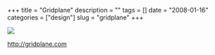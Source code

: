 +++
title = "Gridplane"
description = ""
tags = []
date = "2008-01-16"
categories = ["design"]
slug = "gridplane"
+++


 

  <div id="screens-thumbs" class="clearfix">
    <div class="txt-center" id="design-submission"><a href="http://gridplane.com/"><img id='bluga-thumbnail-1122' class='bluga-thumbnail large' src='//media.konigi.com/bluga/
wt47f2821345963_0.jpg'/></a></div>  
  </div>   
<p><a href="http://gridplane.com/">http://gridplane.com</a></p>




